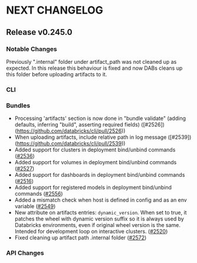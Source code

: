 # NEXT CHANGELOG

## Release v0.245.0

### Notable Changes
Previously ".internal" folder under artifact_path was not cleaned up as expected. In this release this behaviour is fixed and now DABs cleans up this folder before uploading artifacts to it.

### CLI

### Bundles
* Processing 'artifacts' section is now done in "bundle validate" (adding defaults, inferring "build", asserting required fields) ([#2526])(https://github.com/databricks/cli/pull/2526))
* When uploading artifacts, include relative path in log message ([#2539])(https://github.com/databricks/cli/pull/2539))
* Added support for clusters in deployment bind/unbind commands ([#2536](https://github.com/databricks/cli/pull/2536))
* Added support for volumes in deployment bind/unbind commands ([#2527](https://github.com/databricks/cli/pull/2527))
* Added support for dashboards in deployment bind/unbind commands ([#2516](https://github.com/databricks/cli/pull/2516))
* Added support for registered models in deployment bind/unbind commands ([#2556](https://github.com/databricks/cli/pull/2556))
* Added a mismatch check when host is defined in config and as an env variable ([#2549](https://github.com/databricks/cli/pull/2549))
* New attribute on artifacts entries: `dynamic_version`. When set to true, it patches the wheel with dynamic version suffix so it is always used by Databricks environments, even if original wheel version is the same. Intended for development loop on interactive clusters. ([#2520](https://github.com/databricks/cli/pull/2520))
* Fixed cleaning up artifact path .internal folder ([#2572](https://github.com/databricks/cli/pull/2572))

### API Changes
